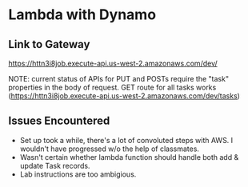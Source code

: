 # Lambda with Dynamo

## Link to Gateway
https://httn3i8job.execute-api.us-west-2.amazonaws.com/dev/

NOTE: current status of APIs for PUT and POSTs require the "task" properties in the body of request. GET route for all tasks works (https://httn3i8job.execute-api.us-west-2.amazonaws.com/dev/tasks)

## Issues Encountered
* Set up took a while, there's a lot of convoluted steps with AWS. I wouldn't have progressed w/o the help of classmates.
* Wasn't certain whether lambda function should handle both add & update Task records. 
* Lab instructions are too ambigious. 
